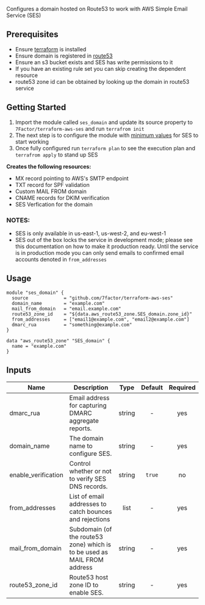 Configures a domain hosted on Route53 to work with AWS Simple Email Service (SES)

## Prerequisites
* Ensure [terraform](https://www.terraform.io/intro/getting-started/install.html) is installed
* Ensure domain is registered in [route53](https://aws.amazon.com/route53/)
* Ensure an s3 bucket exists and SES has write permissions to it
* If you have an existing rule set you can skip creating the dependent resource
* route53 zone id can be obtained by looking up the domain in route53 service

## Getting Started
1. Import the module called `ses_domain` and update its source property to `7Factor/terraform-aws-ses` and run `terrafrom init`
2. The next step is to configure the module with [minimum values](#usage) for SES to start working
3. Once fully configured run `terraform plan` to see the execution plan and `terrafrom apply` to stand up SES

**Creates the following resources:**

* MX record pointing to AWS's SMTP endpoint
* TXT record for SPF validation
* Custom MAIL FROM domain
* CNAME records for DKIM verification
* SES Verfication for the domain

### NOTES: 
* SES is only available in us-east-1, us-west-2, and eu-west-1
* SES out of the box locks the service in development mode; please see this documentation on how to make it production ready. Until the service is in production mode you can only send emails to confirmed email accounts denoted in `from_addresses`

## Usage

```hcl
module "ses_domain" {
  source             = "github.com/7factor/terraform-aws-ses"
  domain_name        = "example.com"
  mail_from_domain   = "email.example.com"
  route53_zone_id    = "${data.aws_route53_zone.SES_domain.zone_id}"
  from_addresses     = ["email1@example.com", "email2@example.com"]
  dmarc_rua          = "something@example.com"
}

data "aws_route53_zone" "SES_domain" {
  name = "example.com"
}
```


## Inputs

| Name | Description | Type | Default | Required |
|------|-------------|:----:|:-----:|:-----:|
| dmarc_rua | Email address for capturing DMARC aggregate reports. | string | - | yes |
| domain_name | The domain name to configure SES. | string | - | yes |
| enable_verification | Control whether or not to verify SES DNS records. | string | `true` | no |
| from_addresses | List of email addresses to catch bounces and rejections | list | - | yes |
| mail_from_domain | Subdomain (of the route53 zone) which is to be used as MAIL FROM address | string | - | yes |
| route53_zone_id | Route53 host zone ID to enable SES. | string | - | yes |
